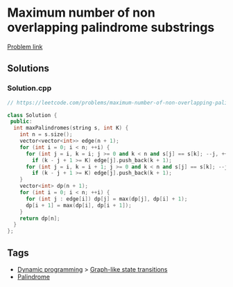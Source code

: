 # Maximum number of non overlapping palindrome substrings

[Problem link](https://leetcode.com/problems/maximum-number-of-non-overlapping-palindrome-substrings/)

## Solutions


### Solution.cpp
```cpp
// https://leetcode.com/problems/maximum-number-of-non-overlapping-palindrome-substrings/

class Solution {
 public:
  int maxPalindromes(string s, int K) {
    int n = s.size();
    vector<vector<int>> edge(n + 1);
    for (int i = 0; i < n; ++i) {
      for (int j = i, k = i; j >= 0 and k < n and s[j] == s[k]; --j, ++k)
        if (k - j + 1 >= K) edge[j].push_back(k + 1);
      for (int j = i, k = i + 1; j >= 0 and k < n and s[j] == s[k]; --j, ++k)
        if (k - j + 1 >= K) edge[j].push_back(k + 1);
    }
    vector<int> dp(n + 1);
    for (int i = 0; i < n; ++i) {
      for (int j : edge[i]) dp[j] = max(dp[j], dp[i] + 1);
      dp[i + 1] = max(dp[i], dp[i + 1]);
    }
    return dp[n];
  }
};
```
## Tags

* [Dynamic programming](/README.md#Dynamic_programming) > [Graph-like state transitions](/README.md#Dynamic_programming-Graph_like_state_transitions)
* [Palindrome](/README.md#Palindrome)
